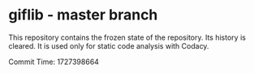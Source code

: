 # giflib - master branch

This repository contains the frozen state of the repository.
Its history is cleared. It is used only for static code
analysis with Codacy.

Commit Time: 1727398664